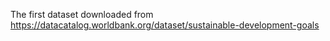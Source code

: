 The first dataset downloaded from https://datacatalog.worldbank.org/dataset/sustainable-development-goals
